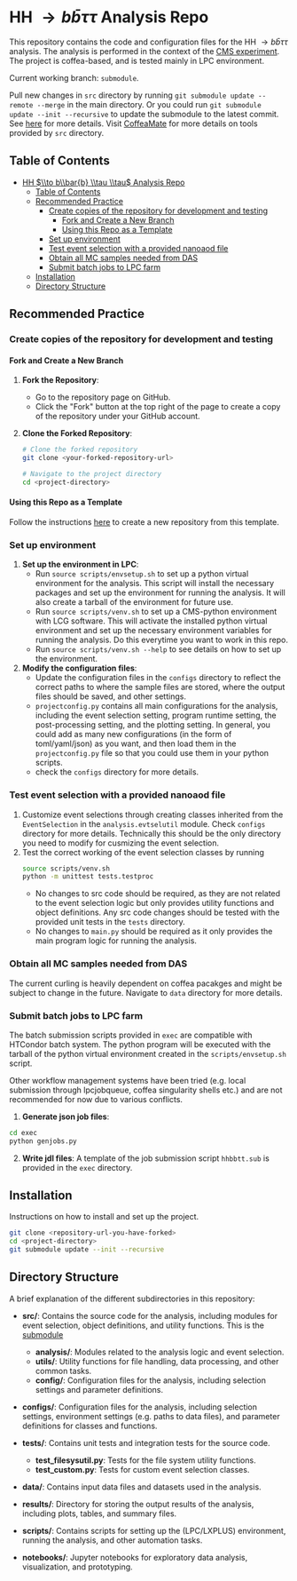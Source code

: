 # HH $\to b\bar{b} \tau \tau$ Analysis Repo

This repository contains the code and configuration files for the HH $\to b\bar{b} \tau \tau$ analysis. The analysis is performed in the context of the [CMS experiment](https://cms.cern/). The project is coffea-based, and is tested mainly in LPC environment.

Current working branch: `submodule`.

Pull new changes in `src` directory by running `git submodule update --remote --merge` in the main directory. Or you could run `git submodule update --init --recursive` to update the submodule to the latest commit. See [here](https://git-scm.com/book/en/v2/Git-Tools-Submodules) for more details. Visit [CoffeaMate](https://github.com/JoyYTZhou/CoffeaMate) for more details on tools provided by `src` directory.

## Table of Contents
- [HH $\\to b\\bar{b} \\tau \\tau$ Analysis Repo](#hh-to-bbarb-tau-tau-analysis-repo)
  - [Table of Contents](#table-of-contents)
  - [Recommended Practice](#recommended-practice)
    - [Create copies of the repository for development and testing](#create-copies-of-the-repository-for-development-and-testing)
      - [Fork and Create a New Branch](#fork-and-create-a-new-branch)
      - [Using this Repo as a Template](#using-this-repo-as-a-template)
    - [Set up environment](#set-up-environment)
    - [Test event selection with a provided nanoaod file](#test-event-selection-with-a-provided-nanoaod-file)
    - [Obtain all MC samples needed from DAS](#obtain-all-mc-samples-needed-from-das)
    - [Submit batch jobs to LPC farm](#submit-batch-jobs-to-lpc-farm)
  - [Installation](#installation)
  - [Directory Structure](#directory-structure)

## Recommended Practice

### Create copies of the repository for development and testing

#### Fork and Create a New Branch
1. **Fork the Repository**:
   - Go to the repository page on GitHub.
   - Click the "Fork" button at the top right of the page to create a copy of the repository under your GitHub account.

2. **Clone the Forked Repository**:
   ```bash
   # Clone the forked repository
   git clone <your-forked-repository-url>

   # Navigate to the project directory
   cd <project-directory>
   ```

#### Using this Repo as a Template
Follow the instructions [here](https://help.github.com/en/github/creating-cloning-and-archiving-repositories/creating-a-repository-from-a-template) to create a new repository from this template.

### Set up environment
1. **Set up the environment in LPC**:
   - Run `source scripts/envsetup.sh` to set up a python virtual environment for the analysis. This script will install the necessary packages and set up the environment for running the analysis. It will also create a tarball of the environment for future use.
   - Run `source scripts/venv.sh` to set up a CMS-python environment with LCG software. This will activate the installed python virtual environment and set up the necessary environment variables for running the analysis. Do this everytime you want to work in this repo.
    - Run `source scripts/venv.sh --help` to see details on how to set up the environment.
2. **Modify the configuration files**:
   - Update the configuration files in the `configs` directory to reflect the correct paths to where the sample files are stored, where the output files should be saved, and other settings.
   - `projectconfig.py` contains all main configurations for the analysis, including the event selection setting, program runtime setting, the post-processing setting, and the plotting setting. In general, you could add as many new configurations (in the form of toml/yaml/json) as you want, and then load them in the `projectconfig.py` file so that you could use them in your python scripts.
   - check the `configs` directory for more details.

### Test event selection with a provided nanoaod file
1. Customize event selections through creating classes inherited from the `EventSelection` in the `analysis.evtselutil` module. Check `configs` directory for more details. Technically this should be the only directory you need to modify for cusmizing the event selection.
2. Test the correct working of the event selection classes by running
    ```bash
    source scripts/venv.sh
    python -m unittest tests.testproc
    ```
    - No changes to src code should be required, as they are not related to the event selection logic but only provides utility functions and object definitions. Any src code changes should be tested with the provided unit tests in the `tests` directory.
    - No changes to `main.py` should be required as it only provides the main program logic for running the analysis. 

### Obtain all MC samples needed from DAS
The current curling is heavily dependent on coffea pacakges and might be subject to change in the future. Navigate to `data` directory for more details.


### Submit batch jobs to LPC farm
The batch submission scripts provided in `exec` are compatible with HTCondor batch system. The python program will be executed with the tarball of the python virtual environment created in the `scripts/envsetup.sh` script. 

Other workflow management systems have been tried (e.g. local submission through lpcjobqueue, coffea singularity shells etc.) and are not recommended for now due to various conflicts.

1. **Generate json job files**:
  ```bash
  cd exec
  python genjobs.py
  ```
2. **Write jdl files**:
  A template of the job submission script `hhbbtt.sub` is provided in the `exec` directory.

## Installation
Instructions on how to install and set up the project.

```bash
git clone <repository-url-you-have-forked>
cd <project-directory>
git submodule update --init --recursive
```

## Directory Structure

A brief explanation of the different subdirectories in this repository:

- **src/**: Contains the source code for the analysis, including modules for event selection, object definitions, and utility functions. This is the [submodule](https://github.com/JoyYTZhou/CoffeaMate/tree/main)
  - **analysis/**: Modules related to the analysis logic and event selection.
  - **utils/**: Utility functions for file handling, data processing, and other common tasks.
  - **config/**: Configuration files for the analysis, including selection settings and parameter definitions.

- **configs/**: Configuration files for the analysis, including selection settings, environment settings (e.g. paths to data files), and parameter definitions for classes and functions.

- **tests/**: Contains unit tests and integration tests for the source code.
  - **test_filesysutil.py**: Tests for the file system utility functions.
  - **test_custom.py**: Tests for custom event selection classes.

- **data/**: Contains input data files and datasets used in the analysis.

- **results/**: Directory for storing the output results of the analysis, including plots, tables, and summary files.

- **scripts/**: Contains scripts for setting up the (LPC/LXPLUS) environment, running the analysis, and other automation tasks.

- **notebooks/**: Jupyter notebooks for exploratory data analysis, visualization, and prototyping.
